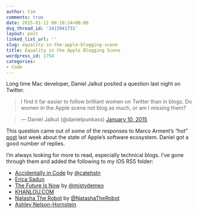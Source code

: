 ```yaml
---
author: tim
comments: true
date: 2015-01-12 00:10:24+00:00
dsq_thread_id: '3413941731'
layout: post
linked_list_url: ''
slug: equality-in-the-apple-blogging-scene
title: Equality in the Apple Blogging Scene
wordpress_id: 1754
categories:
- Code
---
```


Long time Mac developer, Daniel Jalkut posited a question last night on
Twitter.

> I find it far easier to follow brilliant women on Twitter than in blogs. Do
women in the Apple scene not blog as much, or am I missing them?

>

> — Daniel Jalkut (@danielpunkass) [January 10,
2015](https://twitter.com/danielpunkass/status/553983430095302656)

This question came out of some of the responses to Marco Arment’s “hot”
[post](http://www.marco.org/2015/01/04/apple-lost-functional-high-ground) last
week about the state of Apple’s software ecosystem. Daniel got a good number
of replies.

I’m always looking for more to read, especially technical blogs. I’ve gone
through them and added the following to my iOS RSS folder:

  * [Accidentally in Code](http://www.catehuston.com/blog/) by [@catehstn](https://twitter.com/catehstn)
  * [Erica Sadun](http://ericasadun.com/)
  * [The Future Is Now](http://www.mistys-internet.website/blog/) by [@mistydemeo](https://twitter.com/mistydemeo)
  * [KHANLOU.COM](http://khanlou.com/)
  * [Natasha The Robot](http://natashatherobot.com/) by [@NatashaTheRobot](https://twitter.com/NatashaTheRobot)
  * [Ashley Nelson-Hornstein](http://blog.ashleynh.me/) 